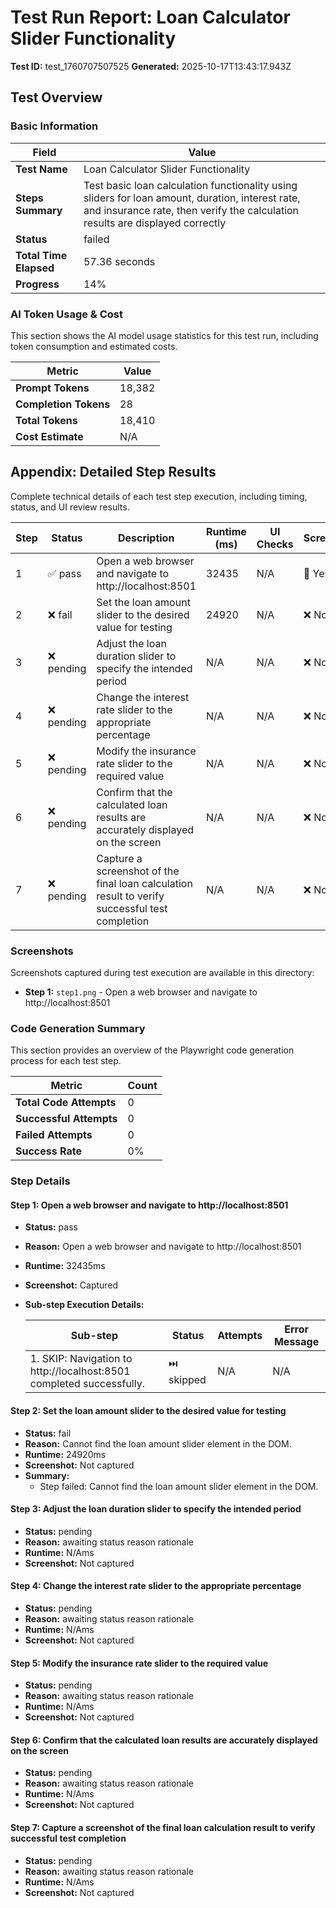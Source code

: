 # Test Run Report: Loan Calculator Slider Functionality

**Test ID:** test_1760707507525
**Generated:** 2025-10-17T13:43:17.943Z

## Test Overview

### Basic Information

| Field | Value |
|-------|-------|
| **Test Name** | Loan Calculator Slider Functionality |
| **Steps Summary** | Test basic loan calculation functionality using sliders for loan amount, duration, interest rate, and insurance rate, then verify the calculation results are displayed correctly |
| **Status** | failed |
| **Total Time Elapsed** | 57.36 seconds |
| **Progress** | 14% |

### AI Token Usage & Cost

This section shows the AI model usage statistics for this test run, including token consumption and estimated costs.

| Metric | Value |
|--------|-------|
| **Prompt Tokens** | 18,382 |
| **Completion Tokens** | 28 |
| **Total Tokens** | 18,410 |
| **Cost Estimate** | N/A |

## Appendix: Detailed Step Results

Complete technical details of each test step execution, including timing, status, and UI review results.

| Step | Status | Description | Runtime (ms) | UI Checks | Screenshot |
|------|--------|-------------|--------------|-----------|------------|
| 1 | ✅ pass | Open a web browser and navigate to http://localhost:8501 | 32435 | N/A | 📸 Yes |
| 2 | ❌ fail | Set the loan amount slider to the desired value for testing | 24920 | N/A | ❌ No |
| 3 | ❌ pending | Adjust the loan duration slider to specify the intended period | N/A | N/A | ❌ No |
| 4 | ❌ pending | Change the interest rate slider to the appropriate percentage | N/A | N/A | ❌ No |
| 5 | ❌ pending | Modify the insurance rate slider to the required value | N/A | N/A | ❌ No |
| 6 | ❌ pending | Confirm that the calculated loan results are accurately displayed on the screen | N/A | N/A | ❌ No |
| 7 | ❌ pending | Capture a screenshot of the final loan calculation result to verify successful test completion | N/A | N/A | ❌ No |

### Screenshots

Screenshots captured during test execution are available in this directory:

- **Step 1:** `step1.png` - Open a web browser and navigate to http://localhost:8501

### Code Generation Summary

This section provides an overview of the Playwright code generation process for each test step.

| Metric | Count |
|--------|-------|
| **Total Code Attempts** | 0 |
| **Successful Attempts** | 0 |
| **Failed Attempts** | 0 |
| **Success Rate** | 0% |

### Step Details

#### Step 1: Open a web browser and navigate to http://localhost:8501

- **Status:** pass
- **Reason:** Open a web browser and navigate to http://localhost:8501
- **Runtime:** 32435ms
- **Screenshot:** Captured
- **Sub-step Execution Details:**

  | Sub-step | Status | Attempts | Error Message |
  |----------|--------|----------|---------------|
  | 1. SKIP: Navigation to http://localhost:8501 completed successfully. | ⏭️ skipped | N/A | N/A |


#### Step 2: Set the loan amount slider to the desired value for testing

- **Status:** fail
- **Reason:** Cannot find the loan amount slider element in the DOM.
- **Runtime:** 24920ms
- **Screenshot:** Not captured
- **Summary:**
  - Step failed: Cannot find the loan amount slider element in the DOM.

#### Step 3: Adjust the loan duration slider to specify the intended period

- **Status:** pending
- **Reason:** awaiting status reason rationale
- **Runtime:** N/Ams
- **Screenshot:** Not captured

#### Step 4: Change the interest rate slider to the appropriate percentage

- **Status:** pending
- **Reason:** awaiting status reason rationale
- **Runtime:** N/Ams
- **Screenshot:** Not captured

#### Step 5: Modify the insurance rate slider to the required value

- **Status:** pending
- **Reason:** awaiting status reason rationale
- **Runtime:** N/Ams
- **Screenshot:** Not captured

#### Step 6: Confirm that the calculated loan results are accurately displayed on the screen

- **Status:** pending
- **Reason:** awaiting status reason rationale
- **Runtime:** N/Ams
- **Screenshot:** Not captured

#### Step 7: Capture a screenshot of the final loan calculation result to verify successful test completion

- **Status:** pending
- **Reason:** awaiting status reason rationale
- **Runtime:** N/Ams
- **Screenshot:** Not captured

